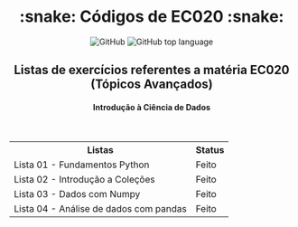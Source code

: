 <h1 align = "center">:snake: Códigos de EC020 :snake:</h1>
<p align = "center">
 <img alt="GitHub" src="https://img.shields.io/github/license/carolfons/EC020">&nbsp<img alt="GitHub top language" src="https://img.shields.io/github/languages/top/carolfons/EC020">
</p>

<h2 align = "center"> Listas de exercícios referentes a matéria EC020 (Tópicos Avançados)  </h2>
<h4 align = "center"> Introdução à Ciência de Dados </h4>

<br>

<table align = "center" >
 <tr >
 <th align = "center"> <bold>Listas</bold> </th>
 <th align = "center"><bold>Status</bold> </th>
 </tr>
 
 <tr >
 <td> Lista 01 - Fundamentos Python </td>
 <td> Feito </td>
 </tr>
 
 <tr >
 <td> Lista 02 - Introdução a Coleções </td>
 <td> Feito </td>
 </tr>
 
 <tr>
 <td> Lista 03 - Dados com Numpy </td>
 <td> Feito </td>
 </tr>
 
 <tr>
 <td> Lista 04 - Análise de dados com pandas </td>
 <td> Feito </td>
 </tr>
